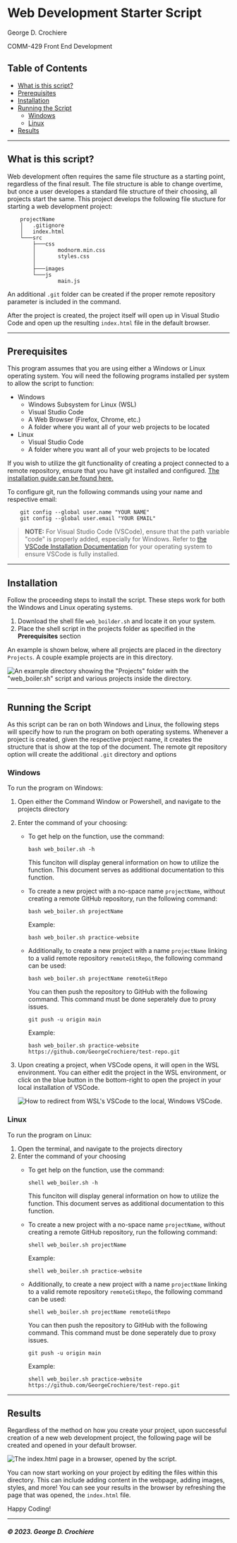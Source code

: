<link rel="stylesheet" href="https://unpkg.com/bamboo.css/dist/dark.min.css">
<link rel="stylesheet" href="./src/css/styles.css">

# Web Development Starter Script
George D. Crochiere

COMM-429 Front End Development

## Table of Contents
- [What is this script?](#intro)
- [Prerequisites](#prereq)
- [Installation](#install)
- [Running the Script](#run)
    - [Windows](#run-win)
    - [Linux](#run-linux)
- [Results](#results)

---

<a name="intro"></a>

## What is this script?
Web development often requires the same file structure as a starting point, regardless of the final result. The file structure is able to change overtime, but once a user developes a standard file structure of their choosing, all projects start the same. This project develops the following file stucture for starting a web development project:

```
    projectName
    │   .gitignore
    │   index.html
    └───src
        ├───css
        │       modnorm.min.css
        │       styles.css
        │
        ├───images
        └───js
                main.js
```

An additional ```.git``` folder can be created if the proper remote repository parameter is included in the command.

After the project is created, the project itself will open up in Visual Studio Code and open up the resulting ```index.html``` file in the default browser.

---

<a name="prereq"></a>

## Prerequisites
This program assumes that you are using either a Windows or Linux operating system. You will need the following programs installed per system to allow the script to function:

- Windows
    - Windows Subsystem for Linux (WSL)
    - Visual Studio Code
    - A Web Browser (Firefox, Chrome, etc.)
    - A folder where you want all of your web projects to be located
- Linux
    - Visual Studio Code
    - A folder where you want all of your web projects to be located

If you wish to utilize the git functionality of creating a project connected to a remote repository, ensure that you have git installed and configured. [The installation guide can be found here.](https://github.com/git-guides/install-git)

To configure git, run the following commands using your name and respective email:
```
    git config --global user.name "YOUR NAME"
    git config --global user.email "YOUR EMAIL"
```

> **NOTE:** For Visual Studio Code (VSCode), ensure that the path variable "code" is properly added, especially for Windows. Refer to [the VSCode Installation Documentation](https://code.visualstudio.com/docs/setup/setup-overview) for your operating system to ensure VSCode is fully installed.

---

<a name="install"></a>

## Installation
Follow the proceeding steps to install the script. These steps work for both the Windows and Linux operating systems.

1. Download the shell file ```web_boilder.sh``` and locate it on your system.
2. Place the shell script in the projects folder as specified in the **Prerequisites** section

An example is shown below, where all projects are placed in the directory ```Projects```. A couple example projects are in this directory.

![*An example directory showing the "Projects" folder with the "web_boiler.sh" script and various projects inside the directory.*](./src/images/InstallationLocation.png)

---

<a name="run"></a>

## Running the Script
As this script can be ran on both Windows and Linux, the following steps will specify how to run the program on both operating systems.
Whenever a project is created, given the respective project name, it creates the structure that is show at the top of the document. The remote git repository option will create the additional ```.git``` directory and options

<a name="run-win"></a>

### Windows
To run the program on Windows:

1. Open either the Command Window or Powershell, and navigate to the projects directory
2. Enter the command of your choosing:
    - To get help on the function, use the command:

        ```
        bash web_boiler.sh -h
        ```

        This funciton will display general information on how to utilize the function. This document serves as additional documentation to this function.

    - To create a new project with a no-space name ```projectName```, without creating a remote GitHub repository, run the following command:
        
        ```
        bash web_boiler.sh projectName
        ```

        Example:
        
        ```
        bash web_boiler.sh practice-website
        ``` 

    - Additionally, to create a new project with a name ```projectName``` linking to a valid remote repository ```remoteGitRepo```, the following command can be used:
        
        ```
        bash web_boiler.sh projectName remoteGitRepo
        ```

        You can then push the repository to GitHub with the following command. This command must be done seperately due to proxy issues.

        ```
        git push -u origin main
        ```

        Example:

        ```
        bash web_boiler.sh practice-website https://github.com/GeorgeCrochiere/test-repo.git
        ```

3. Upon creating a project, when VSCode opens, it will open in the WSL environment. You can either edit the project in the WSL environment, or click on the blue button in the bottom-right to open the project in your local installation of VSCode.

    ![*How to redirect from WSL's VSCode to the local, Windows VSCode.*](./src/images/ReopenInWindows.png)

<a name="run-linux"></a>

### Linux
To run the program on Linux:

1. Open the terminal, and navigate to the projects directory
2. Enter the command of your choosing
    - To get help on the function, use the command:

        ```
        shell web_boiler.sh -h
        ```

        This funciton will display general information on how to utilize the function. This document serves as additional documentation to this function.

    - To create a new project with a no-space name ```projectName```, without creating a remote GitHub repository, run the following command:

        ```
        shell web_boiler.sh projectName
        ```

        Example:

        ```
        shell web_boiler.sh practice-website
        ```

    - Additionally, to create a new project with a name ```projectName``` linking to a valid remote repository ```remoteGitRepo```, the following command can be used:

        ```
        shell web_boiler.sh projectName remoteGitRepo
        ```

        You can then push the repository to GitHub with the following command. This command must be done seperately due to proxy issues.

        ```
        git push -u origin main
        ```

        Example:

        ```
        shell web_boiler.sh practice-website https://github.com/GeorgeCrochiere/test-repo.git
        ```

---

<a name="results"></a>

## Results
Regardless of the method on how you create your project, upon successful creation of a new web development project, the following page will be created and opened in your default browser.

![*The index.html page in a browser, opened by the script.*](./src/images/ResultPageTest.png)

You can now start working on your project by editing the files within this directory. This can include adding content in the webpage, adding images, styles, and more! You can see your results in the browser by refreshing the page that was opened, the ```index.html``` file.

Happy Coding!

---

##### &copy; 2023. George D. Crochiere

